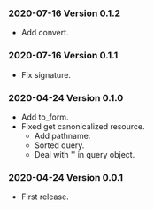 ### 2020-07-16 Version 0.1.2

* Add convert.

### 2020-07-16 Version 0.1.1

* Fix signature.

### 2020-04-24 Version 0.1.0

* Add to_form.
* Fixed get canonicalized resource.
  * Add pathname.
  * Sorted query.
  * Deal with '' in query object.

### 2020-04-24 Version 0.0.1
* First release.